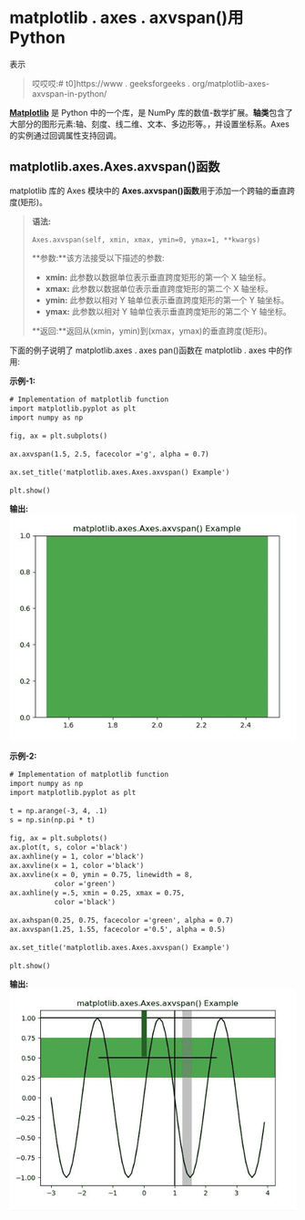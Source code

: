 # matplotlib . axes . axvspan()用 Python

表示

> 哎哎哎:# t0]https://www . geeksforgeeks . org/matplotlib-axes-axvspan-in-python/

**[Matplotlib](https://www.geeksforgeeks.org/python-introduction-matplotlib/)** 是 Python 中的一个库，是 NumPy 库的数值-数学扩展。**轴类**包含了大部分的图形元素:轴、刻度、线二维、文本、多边形等。，并设置坐标系。Axes 的实例通过回调属性支持回调。

## matplotlib.axes.Axes.axvspan()函数

matplotlib 库的 Axes 模块中的 **Axes.axvspan()函数**用于添加一个跨轴的垂直跨度(矩形)。

> **语法:**
> 
> ```
> Axes.axvspan(self, xmin, xmax, ymin=0, ymax=1, **kwargs)
> ```
> 
> **参数:**该方法接受以下描述的参数:
> 
> *   **xmin:** 此参数以数据单位表示垂直跨度矩形的第一个 X 轴坐标。
> *   **xmax:** 此参数以数据单位表示垂直跨度矩形的第二个 X 轴坐标。
> *   **ymin:** 此参数以相对 Y 轴单位表示垂直跨度矩形的第一个 Y 轴坐标。
> *   **ymax:** 此参数以相对 Y 轴单位表示垂直跨度矩形的第二个 Y 轴坐标。
> 
> **返回:**返回从(xmin，ymin)到(xmax，ymax)的垂直跨度(矩形)。

下面的例子说明了 matplotlib.axes . axes pan()函数在 matplotlib . axes 中的作用:

**示例-1:**

```
# Implementation of matplotlib function
import matplotlib.pyplot as plt
import numpy as np

fig, ax = plt.subplots()

ax.axvspan(1.5, 2.5, facecolor ='g', alpha = 0.7)

ax.set_title('matplotlib.axes.Axes.axvspan() Example')

plt.show()
```

**输出:**
![](img/f0c63d7d48e0f8780dfcccc3f1d2a2d9.png)

**示例-2:**

```
# Implementation of matplotlib function
import numpy as np
import matplotlib.pyplot as plt

t = np.arange(-3, 4, .1)
s = np.sin(np.pi * t)

fig, ax = plt.subplots()
ax.plot(t, s, color ='black')
ax.axhline(y = 1, color ='black')
ax.axvline(x = 1, color ='black')
ax.axvline(x = 0, ymin = 0.75, linewidth = 8,
           color ='green')
ax.axhline(y =.5, xmin = 0.25, xmax = 0.75,
           color ='black')

ax.axhspan(0.25, 0.75, facecolor ='green', alpha = 0.7)
ax.axvspan(1.25, 1.55, facecolor ='0.5', alpha = 0.5)

ax.set_title('matplotlib.axes.Axes.axvspan() Example')

plt.show()
```

**输出:**
![](img/49c8b3f42caf287c38f91d14ed3c384d.png)